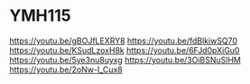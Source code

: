 # YMH115
https://youtu.be/gBOJfLEXRY8 https://youtu.be/fdBlkiwSQ70 https://youtu.be/KSudLzoxH8k https://youtu.be/6FJd0pXiGu0 https://youtu.be/5ye3nu8uyxg https://youtu.be/3OiBSNuSlHM https://youtu.be/2oNw-I_Cux8
